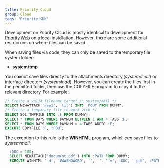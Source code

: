 ```yaml
---
title: Priority Cloud
group: Cloud
tags: 'Priority_SDK'
---
```


Development on Priority Cloud is mostly identical to development for [Priority Web](Priority-Web) on a local installation. However, there are some additional restrictions on where files can be saved.

When saving files via code, they can only be saved to the temporary file system folder:

- **system/tmp**

You cannot save files directly to the attachments directory (*system/mail*) or interface directory (*system/load*). However, you can create the files first in the permitted folder, then use the COPYFILE program to copy it to the relevant directory. For example:

```sql
/* Create a valid filename target in system/mail */
SELECT NEWATTACH('aaa1', 'txt') INTO :FOUT FROM DUMMY;
/* Create a temporary file to work with */
SELECT SQL.TMPFILE INTO :F FROM DUMMY;
SELECT * FROM DAYS WHERE DAYNUM BETWEEN 1 AND 4 TABS :F;
SELECT * FROM DAYS WHERE DAYNUM > 4 TABS ADDTO :F;
EXECUTE COPYFILE :F, :FOUT;
```

The exception to this rule is the **WINHTML** program, which *can* save files to *system/mail*:

```sql
  :DOC = 100;
  SELECT NEWATTACH('document.pdf') INTO :PATH FROM DUMMY;
  EXECUTE WINHTML '-d', 'WWWSHOWORD', '', '', '-v', :DOC, '-pdf', :PATH;
```

